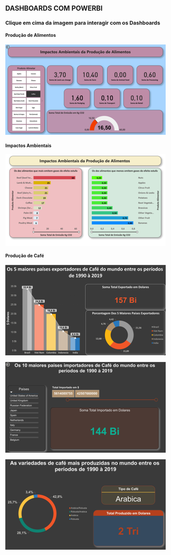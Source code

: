 ## DASHBOARDS COM POWERBI

### Clique em cima da imagem para interagir com os Dashboards 

#### Produção de Alimentos

[![Produção de Alimentos](Produção%20de%20Alimentos%202.jpg)](https://app.powerbi.com/view?r=eyJrIjoiOWMzYWEzMTctYmFhMi00MTkyLWJkNWQtY2M2NDRmYjAyNTNmIiwidCI6IjIyMDQ3NWQxLWNhOTQtNDg3ZC04MTJiLTlmMTQ5MDY0OGZkOSJ9)

#### Impactos Ambientais

[![Impactos Ambientais da Produção de Alimentos](Produção%20de%20Alimentos.jpg)](https://app.powerbi.com/view?r=eyJrIjoiMzc5Y2Y1NzYtMmJjOC00NDliLWFhZTAtYzY0ZTQ2NTFiOGViIiwidCI6IjIyMDQ3NWQxLWNhOTQtNDg3ZC04MTJiLTlmMTQ5MDY0OGZkOSJ9)

 
#### Produção de Café

[![Produção de Café](Café.jpg)](https://app.powerbi.com/view?r=eyJrIjoiMWZlZmUzNDMtNzQzOC00ZDI4LTg2NzQtODY1NjA2NmVlNTFkIiwidCI6IjIyMDQ3NWQxLWNhOTQtNDg3ZC04MTJiLTlmMTQ5MDY0OGZkOSJ9)

[![Produção de Café](Café%20(1).jpg)](https://app.powerbi.com/view?r=eyJrIjoiMWZlZmUzNDMtNzQzOC00ZDI4LTg2NzQtODY1NjA2NmVlNTFkIiwidCI6IjIyMDQ3NWQxLWNhOTQtNDg3ZC04MTJiLTlmMTQ5MDY0OGZkOSJ9)

[![Produção de Café](Café%20(2).jpg)](https://app.powerbi.com/view?r=eyJrIjoiMWZlZmUzNDMtNzQzOC00ZDI4LTg2NzQtODY1NjA2NmVlNTFkIiwidCI6IjIyMDQ3NWQxLWNhOTQtNDg3ZC04MTJiLTlmMTQ5MDY0OGZkOSJ9)



